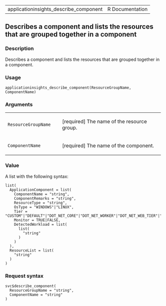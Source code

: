 <table style="width: 100%;">
<tbody>
<tr class="odd">
<td>applicationinsights_describe_component</td>
<td style="text-align: right;">R Documentation</td>
</tr>
</tbody>
</table>

## Describes a component and lists the resources that are grouped together in a component

### Description

Describes a component and lists the resources that are grouped together
in a component.

### Usage

    applicationinsights_describe_component(ResourceGroupName, ComponentName)

### Arguments

<table>
<colgroup>
<col style="width: 35%" />
<col style="width: 65%" />
</colgroup>
<tbody>
<tr class="odd">
<td><code
id="applicationinsights_describe_component_:_ResourceGroupName">ResourceGroupName</code></td>
<td><p>[required] The name of the resource group.</p></td>
</tr>
<tr class="even">
<td><code
id="applicationinsights_describe_component_:_ComponentName">ComponentName</code></td>
<td><p>[required] The name of the component.</p></td>
</tr>
</tbody>
</table>

### Value

A list with the following syntax:

    list(
      ApplicationComponent = list(
        ComponentName = "string",
        ComponentRemarks = "string",
        ResourceType = "string",
        OsType = "WINDOWS"|"LINUX",
        Tier = "CUSTOM"|"DEFAULT"|"DOT_NET_CORE"|"DOT_NET_WORKER"|"DOT_NET_WEB_TIER"|"DOT_NET_WEB"|"SQL_SERVER"|"SQL_SERVER_ALWAYSON_AVAILABILITY_GROUP"|"MYSQL"|"POSTGRESQL"|"JAVA_JMX"|"ORACLE"|"SAP_HANA_MULTI_NODE"|"SAP_HANA_SINGLE_NODE"|"SAP_HANA_HIGH_AVAILABILITY"|"SQL_SERVER_FAILOVER_CLUSTER_INSTANCE"|"SHAREPOINT"|"ACTIVE_DIRECTORY",
        Monitor = TRUE|FALSE,
        DetectedWorkload = list(
          list(
            "string"
          )
        )
      ),
      ResourceList = list(
        "string"
      )
    )

### Request syntax

    svc$describe_component(
      ResourceGroupName = "string",
      ComponentName = "string"
    )
